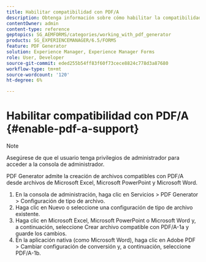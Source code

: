 ```yaml
---
title: Habilitar compatibilidad con PDF/A
description: Obtenga información sobre cómo habilitar la compatibilidad con PDF/A. Los archivos compatibles con PDF/A se pueden crear desde Microsoft Excel, Microsoft PowerPoint y archivos de Microsoft Word.
contentOwner: admin
content-type: reference
geptopics: SG_AEMFORMS/categories/working_with_pdf_generator
products: SG_EXPERIENCEMANAGER/6.5/FORMS
feature: PDF Generator
solution: Experience Manager, Experience Manager Forms
role: User, Developer
source-git-commit: eded255b54ff83f60f73cece8824c778d3a87680
workflow-type: tm+mt
source-wordcount: '120'
ht-degree: 6%

---
```


# Habilitar compatibilidad con PDF/A {#enable-pdf-a-support}

>[!NOTE]
> 
> Asegúrese de que el usuario tenga privilegios de administrador para acceder a la consola de administrador.

PDF Generator admite la creación de archivos compatibles con PDF/A desde archivos de Microsoft Excel, Microsoft PowerPoint y Microsoft Word.

1. En la consola de administración, haga clic en Servicios > PDF Generator > Configuración de tipo de archivo.
1. Haga clic en Nuevo o seleccione una configuración de tipo de archivo existente.
1. Haga clic en Microsoft Excel, Microsoft PowerPoint o Microsoft Word y, a continuación, seleccione Crear archivo compatible con PDF/A-1a y guarde los cambios.
1. En la aplicación nativa (como Microsoft Word), haga clic en Adobe PDF > Cambiar configuración de conversión y, a continuación, seleccione PDF/A-1b.
